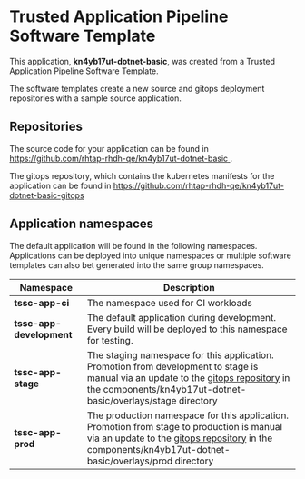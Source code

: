 # Trusted Application Pipeline Software Template

This application, **kn4yb17ut-dotnet-basic**, was created from a Trusted Application Pipeline Software Template.

The software templates create a new source and gitops deployment repositories with a sample source application. 

## Repositories

The source code for your application can be found in [https://github.com/rhtap-rhdh-qe/kn4yb17ut-dotnet-basic ](https://github.com/rhtap-rhdh-qe/kn4yb17ut-dotnet-basic ).
 
The gitops repository, which contains the kubernetes manifests for the application can be found in 
[https://github.com/rhtap-rhdh-qe/kn4yb17ut-dotnet-basic-gitops ](https://github.com/rhtap-rhdh-qe/kn4yb17ut-dotnet-basic-gitops ) 

## Application namespaces 

The default application will be found in the following namespaces. Applications can be deployed into unique namespaces or multiple software templates can also bet generated into the same group namespaces.  

|  Namespace   |  Description   |  
| -------- | -------- |
| **tssc-app-ci** | The namespace used for CI workloads |
| **tssc-app-development** | The default application during development. Every build will be deployed to this namespace for testing. |
| **tssc-app-stage** | The staging namespace for this application. Promotion from development to stage is manual via an update to the [gitops repository](https://github.com/rhtap-rhdh-qe/kn4yb17ut-dotnet-basic-gitops ) in the components/kn4yb17ut-dotnet-basic/overlays/stage directory |
| **tssc-app-prod** | The production namespace for this application. Promotion from stage to production is manual via an update to the [gitops repository](https://github.com/rhtap-rhdh-qe/kn4yb17ut-dotnet-basic-gitops ) in the components/kn4yb17ut-dotnet-basic/overlays/prod directory |